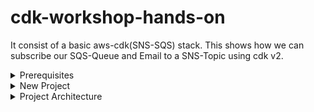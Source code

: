 # cdk-workshop-hands-on
It consist of a basic aws-cdk(SNS-SQS) stack. This shows how we can subscribe our SQS-Queue and Email to a SNS-Topic using cdk v2. 


<details>
   <summary>Prerequisites
   </summary>

   - AWS CLI - Interact with AWS Services through Terminal Session.
        
      https://docs.aws.amazon.com/cli/latest/userguide/cli-chap-getting-started.html
        
   - AWS Account and User
        - Create an IAM user with Administration permission
            (Download .csv credentials file while creating an IAM User)
            
            ![image](https://user-images.githubusercontent.com/65444832/174357563-7de09f22-8b13-4a43-b7c8-03fb39f54920.png)
            ```
            
            IAM User Name: ***cdk_user***
        
            Permission: ***Administartion Access***

            Access Type: ***Programmatic Access , AWS Management Console***
            ```
            
           
        - Configure your AWS CLI using aws configure command
            ![aws-config](https://user-images.githubusercontent.com/65444832/174400468-da811393-5426-4679-a5f4-fc9eba58701a.jpg)

            
            (Downloaded .csv file consist of Access Key , Secret Access Key of IAM User—>aws configure)
            
          


        
   - NodeJS
        - Download :
            
            https://nodejs.dev/download](https://nodejs.dev/download
            
        - Check version : 
            ```
            node —version
            ```
   
            ![node-version](https://user-images.githubusercontent.com/65444832/174402030-82cd9e1d-f838-4753-b59e-0f775fe5ef6f.jpg)

            
         
   - IDE
        
        - VS Code
        


   - AWS CDK Toolkit
    
        - Install the aws-cdk package and Check the cdk version using 
            ```
            npm install -g aws-cdk
    
            cdk —version
            ```
   
        ![cdk-install](https://user-images.githubusercontent.com/65444832/174401171-2daf799c-3251-4f91-a162-a50f5ebc78a7.png)

            
                
   - New Project

            cdk init app —language typescript
   
   
        ![new-project](https://user-images.githubusercontent.com/65444832/174401669-4e1f2106-ff8b-4794-bfce-b046723bf0c6.jpg)



   - Build and Deploy
   
            npm run build
            
        ![npmRun (2)](https://user-images.githubusercontent.com/65444832/174402119-fce116d2-1656-4aea-b213-b46a94abf0bd.jpg)

        

            cdk synth && cdk deploy
   
        ![image](https://user-images.githubusercontent.com/65444832/174403396-1e32e098-f9a6-4da2-b715-cf3f911c89e9.png)
        ![synth and deploy](https://user-images.githubusercontent.com/65444832/174403521-a886eee0-ac0c-42e6-890b-d98a38995db6.png)

           
        


   - Useful CDK commands:

            npm run build

            cdk synth

            cdk deploy

            cdk bootstrap
        
            cdk ls

            cdk diff

</details>

<details>
   <summary>
      New Project
   </summary>
    
   - Create a new project using:
     
         cdk init app —language typescript

      ![Untitled](https://user-images.githubusercontent.com/65444832/175103568-12abd09b-91c1-4e70-9d04-5494c3d778cd.png)      
       
</details>

<details>
   <summary>
      Project Architecture
   </summary>
   
   - Project Architecture
   
     The Architecture consist of an SNS Topic , SQS Queue and a email Subscription
        
        
        
        
        

 

